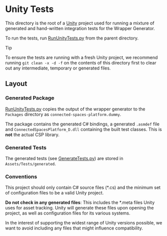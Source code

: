 # Unity Tests

This directory is the root of a [Unity] project used for running a mixture of generated and hand-written integration tests for the Wrapper Generator.

To run the tests, run [RunUnityTests.py] from the parent directory.

> [!TIP]
> To ensure the tests are running with a fresh Unity project, we recommend running `git clean -x -d -f` on the contents of this directory first to clear out any intermediate, temporary or generated files.

## Layout

### Generated Package

[RunUnityTests.py] copies the output of the wrapper generator to the `Packages` directory as `connected-spaces-platform.dummy`.

The package contains the generated C# bindings, a generated `.asmdef` file and `ConnectedSpacesPlatform_D.dll` containing the built test classes. This is **not** the actual CSP library.

### Generated Tests
The generated tests (see [GenerateTests.py]) are stored in `Assets/Tests/generated`.

### Conventions

This project should only contain C# source files (*.cs) and the minimum set of configuration files to be a valid Unity project.

**Do not check in any generated files**: This includes the *.meta files Unity uses for asset tracking.
Unity will generate these files upon opening the project, as well as configuration files for its various systems.

In the interest of supporting the widest range of Unity versions possible, we want to avoid including any files that might influence compatibility.

[Unity]: https://unity.com/
[GenerateTests.py]: ../../scripts/GenerateTests.py
[RunUnityTests.py]: ../RunUnityTests.py
